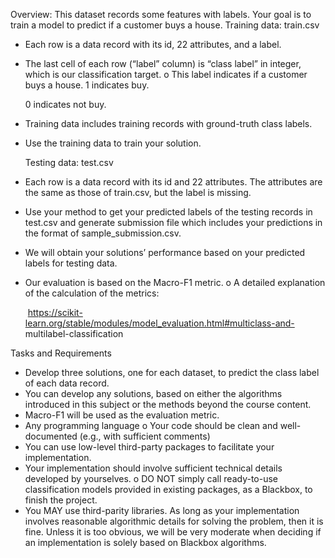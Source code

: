 Overview: This dataset records some features with labels. Your goal is to train a model to predict if a customer buys a house. 
Training data: train.csv

- Each row is a data record with its id, 22 attributes, and a label.

- The last cell of each row (“label” column) is “class label” in integer, which is our classification target. 
  o This label indicates if a customer buys a house.
    1 indicates buy.

    0 indicates not buy.

- Training data includes training records with ground-truth class labels.

- Use the training data to train your solution.

  Testing data: test.csv

- Each row is a data record with its id and 22 attributes. The attributes are the same as those of train.csv, but the label is missing.

- Use your method to get your predicted labels of the testing records in test.csv and generate submission file which includes your predictions in the format of sample_submission.csv.

- We will obtain your solutions’ performance based on your predicted labels for testing data.

- Our evaluation is based on the Macro-F1 metric.
  o A detailed explanation of the calculation of the metrics: 

  ​    https://scikit-learn.org/stable/modules/model_evaluation.html#multiclass-and- multilabel-classification

Tasks and Requirements

-    Develop three solutions, one for each dataset, to predict the class label of each data record.
-    You can develop any solutions, based on either the algorithms introduced in this subject or the methods beyond the course content.
-    Macro-F1 will be used as the evaluation metric.
-    Any programming language
     o Your code should be clean and well-documented (e.g., with sufficient comments)
-    You can use low-level third-party packages to facilitate your implementation.
-    Your implementation should involve sufficient technical details developed by yourselves.
     o DO NOT simply call ready-to-use classification models provided in existing packages, as a Blackbox, to finish the project.
-    You MAY use third-parity libraries. As long as your implementation involves reasonable algorithmic details for solving the problem, then it is fine. Unless it is too obvious, we will be very moderate when deciding if an implementation is solely based on Blackbox algorithms.



